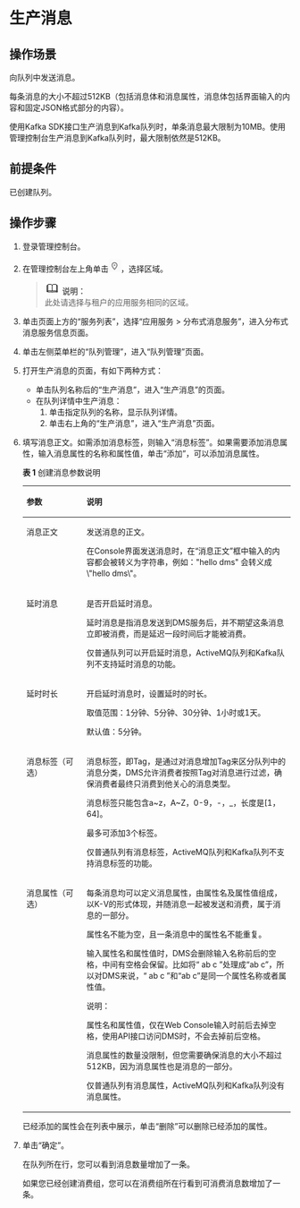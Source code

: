 # 生产消息<a name="zh-cn_topic_0080185214"></a>

## 操作场景<a name="section31665688"></a>

向队列中发送消息。

每条消息的大小不超过512KB（包括消息体和消息属性，消息体包括界面输入的内容和固定JSON格式部分的内容）。

使用Kafka SDK接口生产消息到Kafka队列时，单条消息最大限制为10MB。使用管理控制台生产消息到Kafka队列时，最大限制依然是512KB。

## 前提条件<a name="section16555740"></a>

已创建队列。

## 操作步骤<a name="section0152726182917"></a>

1.  登录管理控制台。
2.  在管理控制台左上角单击![](figures/icon-region.png)，选择区域。

    >![](public_sys-resources/icon-note.gif) **说明：**   
    >此处请选择与租户的应用服务相同的区域。  

3.  单击页面上方的“服务列表”，选择“应用服务 \> 分布式消息服务”，进入分布式消息服务信息页面。
4.  单击左侧菜单栏的“队列管理”，进入“队列管理”页面。
5.  打开生产消息的页面，有如下两种方式：
    -   单击队列名称后的“生产消息”，进入“生产消息”的页面。
    -   在队列详情中生产消息：
        1.  单击指定队列的名称，显示队列详情。
        2.  单击右上角的“生产消息”，进入“生产消息”页面。


6.  填写消息正文。如需添加消息标签，则输入“消息标签”。如果需要添加消息属性，输入消息属性的名称和属性值，单击“添加”，可以添加消息属性。

    **表 1**  创建消息参数说明

    <a name="table9868824195830"></a>
    <table><thead align="left"><tr id="row6064333195830"><th class="cellrowborder" valign="top" width="22.37%" id="mcps1.2.3.1.1"><p id="p58822814195830"><a name="p58822814195830"></a><a name="p58822814195830"></a>参数</p>
    </th>
    <th class="cellrowborder" valign="top" width="77.63%" id="mcps1.2.3.1.2"><p id="p67027522195830"><a name="p67027522195830"></a><a name="p67027522195830"></a>说明</p>
    </th>
    </tr>
    </thead>
    <tbody><tr id="row66376790195830"><td class="cellrowborder" valign="top" width="22.37%" headers="mcps1.2.3.1.1 "><p id="p7810911195830"><a name="p7810911195830"></a><a name="p7810911195830"></a>消息正文</p>
    </td>
    <td class="cellrowborder" valign="top" width="77.63%" headers="mcps1.2.3.1.2 "><p id="p28704089195830"><a name="p28704089195830"></a><a name="p28704089195830"></a>发送消息的正文。</p>
    <p id="p1887110705915"><a name="p1887110705915"></a><a name="p1887110705915"></a>在Console界面发送消息时，在“消息正文”框中输入的内容都会被转义为字符串，例如："hello dms" 会转义成 \"hello dms\"。</p>
    </td>
    </tr>
    <tr id="row195653215552"><td class="cellrowborder" valign="top" width="22.37%" headers="mcps1.2.3.1.1 "><p id="p14581732115510"><a name="p14581732115510"></a><a name="p14581732115510"></a>延时消息</p>
    </td>
    <td class="cellrowborder" valign="top" width="77.63%" headers="mcps1.2.3.1.2 "><p id="p1058732175513"><a name="p1058732175513"></a><a name="p1058732175513"></a>是否开启延时消息。</p>
    <p id="p24980218579"><a name="p24980218579"></a><a name="p24980218579"></a>延时消息是指消息发送到DMS服务后，并不期望这条消息立即被消费，而是延迟一段时间后才能被消费。</p>
    <p id="p1427045155920"><a name="p1427045155920"></a><a name="p1427045155920"></a>仅普通队列可以开启延时消息，ActiveMQ队列和Kafka队列不支持延时消息的功能。</p>
    </td>
    </tr>
    <tr id="row810084212011"><td class="cellrowborder" valign="top" width="22.37%" headers="mcps1.2.3.1.1 "><p id="p2010017423016"><a name="p2010017423016"></a><a name="p2010017423016"></a>延时时长</p>
    </td>
    <td class="cellrowborder" valign="top" width="77.63%" headers="mcps1.2.3.1.2 "><p id="p01001242502"><a name="p01001242502"></a><a name="p01001242502"></a>开启延时消息时，设置延时的时长。</p>
    <p id="p35978977203121"><a name="p35978977203121"></a><a name="p35978977203121"></a>取值范围：1分钟、5分钟、30分钟、1小时或1天。</p>
    <p id="p977725918274"><a name="p977725918274"></a><a name="p977725918274"></a>默认值：5分钟。</p>
    </td>
    </tr>
    <tr id="row165141951502"><td class="cellrowborder" valign="top" width="22.37%" headers="mcps1.2.3.1.1 "><p id="p1515105110017"><a name="p1515105110017"></a><a name="p1515105110017"></a>消息标签（可选）</p>
    </td>
    <td class="cellrowborder" valign="top" width="77.63%" headers="mcps1.2.3.1.2 "><p id="p257712141219"><a name="p257712141219"></a><a name="p257712141219"></a>消息标签，即Tag，是通过对消息增加Tag来区分队列中的消息分类，DMS允许消费者按照Tag对消息进行过滤，确保消费者最终只消费到他关心的消息类型。</p>
    <p id="p185771914217"><a name="p185771914217"></a><a name="p185771914217"></a>消息标签只能包含a~z，A~Z，0-9，-，_，长度是[1，64]。</p>
    <p id="p7790737655"><a name="p7790737655"></a><a name="p7790737655"></a>最多可添加3个标签。</p>
    <p id="p172191220142212"><a name="p172191220142212"></a><a name="p172191220142212"></a>仅普通队列有消息标签，ActiveMQ队列和Kafka队列不支持消息标签的功能。</p>
    </td>
    </tr>
    <tr id="row57010216195830"><td class="cellrowborder" valign="top" width="22.37%" headers="mcps1.2.3.1.1 "><p id="p54424782195830"><a name="p54424782195830"></a><a name="p54424782195830"></a>消息属性（可选）</p>
    </td>
    <td class="cellrowborder" valign="top" width="77.63%" headers="mcps1.2.3.1.2 "><p id="p3821334318"><a name="p3821334318"></a><a name="p3821334318"></a>每条消息均可以定义消息属性，由属性名及属性值组成，以K-V的形式体现，并随消息一起被发送和消费，属于消息的一部分。</p>
    <p id="p15839125192016"><a name="p15839125192016"></a><a name="p15839125192016"></a>属性名不能为空，且一条消息中的属性名不能重复。</p>
    <p id="p587323983813"><a name="p587323983813"></a><a name="p587323983813"></a>输入属性名和属性值时，DMS会删除输入名称前后的空格，中间有空格会保留。比如将“   ab c   ”处理成“ab c”，所以对DMS来说，“   ab c   ”和“ab c”是同一个属性名称或者属性值。</p>
    <div class="note" id="note27751511123111"><a name="note27751511123111"></a><a name="note27751511123111"></a><span class="notetitle"> 说明： </span><div class="notebody"><p id="p7776181118317"><a name="p7776181118317"></a><a name="p7776181118317"></a>属性名和属性值，仅在Web Console输入时前后去掉空格，使用API接口访问DMS时，不会去掉前后空格。</p>
    </div></div>
    <p id="p5442945172011"><a name="p5442945172011"></a><a name="p5442945172011"></a>消息属性的数量没限制，但您需要确保消息的大小不超过512KB，因为消息属性也是消息的一部分。</p>
    <p id="p2900171304519"><a name="p2900171304519"></a><a name="p2900171304519"></a>仅普通队列有消息属性，ActiveMQ队列和Kafka队列没有消息属性。</p>
    </td>
    </tr>
    </tbody>
    </table>

    已经添加的属性会在列表中展示，单击“删除”可以删除已经添加的属性。

7.  单击“确定”。

    在队列所在行，您可以看到消息数量增加了一条。

    如果您已经创建消费组，您可以在消费组所在行看到可消费消息数增加了一条。


